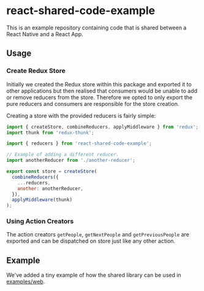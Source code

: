# react-shared-code-example
This is an example repository containing code that is shared between a React Native and a React App.

## Usage
### Create Redux Store
Initially we created the Redux store within this package and exported it to other applications but
then realised that consumers would be unable to add or remove reducers from the store. Therefore we
opted to only export the pure reducers and consumers are responsible for the store creation.

Creating a store with the provided reducers is fairly simple:

```javascript
import { createStore, combineReducers, applyMiddleware } from 'redux';
import thunk from 'redux-thunk';

import { reducers } from 'react-shared-code-example';

// Example of adding a different reducer.
import anotherReducer from './another-reducer';

export const store = createStore(
  combineReducers({
    ...reducers,
    another: anotherReducer,
  }),
  applyMiddleware(thunk)
);
```

### Using Action Creators
The action creators `getPeople`, `getNextPeople` and `getPreviousPeople` are exported and can be
dispatched on store just like any other action.

## Example
We've added a tiny example of how the shared library can be used in [examples/web](examples/web).
